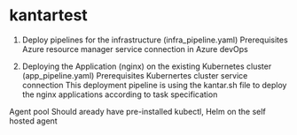 # kantartest


1. Deploy pipelines for the infrastructure (infra_pipeline.yaml)
   Prerequisites
   Azure resource manager service connection in Azure devOps

2. Deploying the Application (nginx) on the existing Kubernetes cluster (app_pipeline.yaml)
   Prerequisites
   Kubernertes cluster service connection
   This deployment pipeline is using the kantar.sh file to deploy the nginx applications according to task specification 
  
  Agent pool 
  Should aready have pre-installed kubectl, Helm on the self hosted agent
